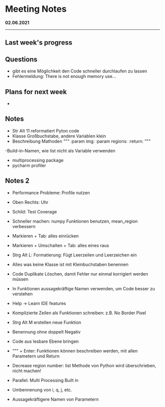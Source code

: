 # Meeting Notes
**02.06.2021**

---

## Last week's progress


## Questions

- gibt es eine Möglichkeit den Code schneller durchlaufen zu lassen
- Fehlermeldung: There is not enough memory use...


## Plans for next week
-
## Notes
- Str Alt 11 reformatiert Pyton code
- Klasse Großbuchstabe, andere Variablen klein
- Beschreibung Mathoden  """
    :param img: 
    :param regions: 
    :return: 
    """
  
-Build-in-Namen, wie list nicht als Variable verwenden
- multiprocessing package
- pycharm profiler

## Notes 2
- Performance Probleme: Profile nutzen
- Oben Rechts: Uhr

- Schild: Test Coverage

- Schneller machen: numpy Funktionen benutzen, mean_region verbessern

- Markieren + Tab: alles einrücken
- Markieren + Umschalten + Tab: alles eines raus

- Strg Alt L: Formatierung: Fügt Leerzeilen und Leerzeichen ein

- Alles was keine Klasse ist mit Kleinbuchstaben benennen

- Code Duplikate Löschen, damit Fehler nur einmal korrigiert werden müssen

- In Funktionen aussagekräftige Namen verwenden, um Code besser zu verstehen

- Help -> Learn IDE features

- Komplizierte Zeilen als Funktionen schreiben: z.B. No Border Pixel
- Strg Alt M erstellen neue Funktion
- Benennung ohne doppelt Negativ
- Code aus lesbare Ebene bringen

- """ + Enter: Funktionen können beschreiben werden, mit allen Parametern und Return

- Decrease region number: list Methode von Python wird überschrieben, nicht machen!

- Parallel: Multi Processing Built in

- Umbennenung von i, q, j, etc. 

- Aussagekräftigere Namen von Parametern
